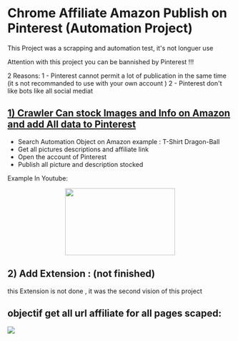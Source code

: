 # Chrome Affiliate Amazon Publish on Pinterest (Automation Project) 
This Project was a scrapping and automation test, it's not longuer use 

Attention with this project you can be bannished by Pinterest !!! 

2 Reasons:
1 - Pinterest cannot permit a lot of publication in the same time (it s not recommanded to use with your own account ) 
2 - Pinterest don't like bots like all social mediat 


## [1)  Crawler Can stock Images and Info on Amazon and add All data to Pinterest](https://github.com/YonathanGuez/AffiliateAmazon_To_Pinterest/tree/master/crawler_amz)

- Search Automation Object on Amazon example : T-Shirt Dragon-Ball
- Get all pictures descriptions and affiliate link
- Open the account of Pinterest 
- Publish all picture and description stocked 

Example In Youtube: 
<a href="https://youtu.be/COHdWTDEkp0">
    <p align="center">
      <img width="246" height="150" src="[https://i9.ytimg.com/vi_webp/COHdWTDEkp0/mqdefault.webp?time=1605048900000&sqp=CMS0rP0F&rs=AOn4CLBc0ptmbaZrsJOYDUC6OQcT1rLHvA](https://youtu.be/COHdWTDEkp0?si=M30AWlpWpuulaTeT)">
    </p>
</a>

## 2) Add Extension : (not finished) 
this Extension is not done , it was the second vision of this project

## objectif get all url affiliate for all pages scaped:

![](extension/img_doc/objectif.png)
